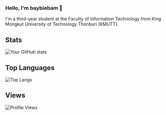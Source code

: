 ### Hello, I'm baybiebam 👋

I'm a third-year student at the Faculty of Information Technology from King Mongkut University of Technology Thonburi (KMUTT). 


## Stats

![Your GitHub stats](https://github-readme-stats.vercel.app/api?username=your-username&show_icons=true)

## Top Languages

![Top Langs](https://github-readme-stats.vercel.app/api/top-langs/?username=your-username)

## Views

![Profile Views](https://komarev.com/ghpvc/?username=your-username)

